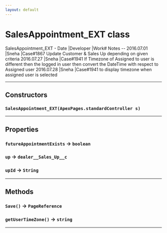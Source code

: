 ```yaml
---
layout: default
---
```

# SalesAppointment_EXT class

 SalesAppointment_EXT - Date            |Developer            |Work# Notes -- 2016.07.01       |Sneha                |Case#1867 Update Customer & Sales Up depending on given criteria 2016.07.27       |Sneha                |Case#1941 If Timezone of Assigned to user is different then the logged in user then convert the DateTime with respect to Assigned user 2016.07.28       |Sneha                |Case#1941 to display timezone when assigned user is selected

---
## Constructors
### `SalesAppointment_EXT(ApexPages.standardController s)`
---
## Properties

### `futureAppointmentExists` → `boolean`

### `up` → `dealer__Sales_Up__c`

### `upId` → `String`

---
## Methods
### `Save()` → `PageReference`
### `getUserTimeZone()` → `string`
---
